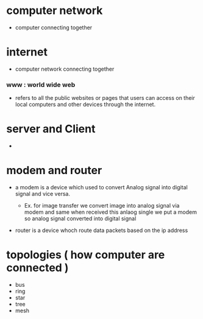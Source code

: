 # computer network 
- computer connecting together

# internet 
- computer network connecting together 

### www : world wide web 
- refers to all the public websites or pages that users can access on their local computers and other devices through the internet. 

# server and Client 
- 

# modem and router 
- a modem is a device which used to convert Analog signal into digital signal and vice versa.
    - Ex. for image transfer we convert image into analog signal via modem and same when received this anlaog single we put  a modem so analog signal converted into digital signal 

- router is a device whoch route data packets based on the ip address 
 
# topologies ( how computer are connected )
- bus
- ring 
- star
- tree
- mesh 